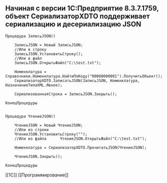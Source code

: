 ## Начиная с версии **1С:Предприятие 8.3.7.1759**, объект **СериализаторXDTO** поддерживает сериализацию и десериализацию JSON


```bsl
Процедура ЗаписьJSON()  
	  
	ЗаписьJSON = Новый ЗаписьJSON;  
	//Или в строку  
	ЗаписьJSON.УстановитьСтроку();  
	//Или в файл  
	ЗаписьJSON.ОткрытьФайл("C:\test.txt");  
	   
	Номенклатура = Справочники.Номенклатура.НайтиПоКоду("00000000001").ПолучитьОбъект();  
	СериализаторXDTO.ЗаписатьJSON(ЗаписьJSON, Номенклатура, НазначениеТипаXML.Явное);  
	  
	СериализованнаяСтрока = ЗаписьJSON.Закрыть();  
	  
КонецПроцедуры  
  
  
Процедура ЧтениеJSON()  
	  
	ЧтениеJSON = Новый ЧтениеJSON;  
	//Или из строки  
	ЧтениеJSON.УстановитьСтроку("");  
	//Или из файла		ЧтениеJSON.ОткрытьФайл("C:\test.txt");  
		  
	Номенклатура = СериализаторXDTO.ПрочитатьJSON(ЧтениеJSON);	  
	  
	ЧтениеJSON.Закрыть();  
		  
КонецПроцедуры
```

[[1С]]
[[Программирование]]